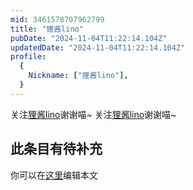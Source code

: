 ```yaml
---
mid: 3461578707962799
title: "狸酱lino"
pubDate: "2024-11-04T11:22:14.104Z"
updatedDate: "2024-11-04T11:22:14.104Z"
profile:
  {
    Nickname: ["狸酱lino"],
  }
---
```


关注[狸酱lino](https://space.bilibili.com/3461578707962799)谢谢喵~ 关注[狸酱lino](https://space.bilibili.com/3461578707962799)谢谢喵~

## 此条目有待补充
你可以在[这里](https://github.com/Yuhanawa/VTuber.ICU-Content/edit/master/v/狸酱lino/index.md)编辑本文
